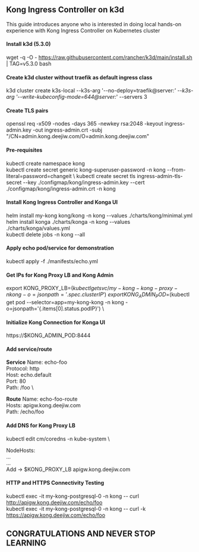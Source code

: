 ## Kong Ingress Controller on k3d
This guide introduces anyone who is interested in doing local hands-on experience with Kong Ingress Controller on Kubernetes cluster

#### Install k3d (5.3.0)
wget -q -O - https://raw.githubusercontent.com/rancher/k3d/main/install.sh | TAG=v5.3.0 bash

#### Create k3d cluster without traefik as default ingress class
k3d cluster create k3s-local --k3s-arg '--no-deploy=traefik@server:*' --k3s-arg '--write-kubeconfig-mode=644@server:*' --servers 3

#### Create TLS pairs
openssl req -x509 -nodes -days 365 -newkey rsa:2048 -keyout ingress-admin.key -out ingress-admin.crt -subj "/CN=admin.kong.deejiw.com/O=admin.kong.deejiw.com"

#### Pre-requisites
kubectl create namespace kong \
kubectl create secret generic kong-superuser-password -n kong --from-literal=password=changeit \ 
kubectl create secret tls ingress-admin-tls-secret --key ./configmap/kong/ingress-admin.key --cert ./configmap/kong/ingress-admin.crt -n kong

#### Install Kong Ingress Controller and Konga UI
helm install my-kong kong/kong -n kong --values ./charts/kong/minimal.yml \
helm install konga ./charts/konga -n kong --values ./charts/konga/values.yml \
kubectl delete jobs -n kong --all

#### Apply echo pod/service for demonstration
kubectl apply -f ./manifests/echo.yml

#### Get IPs for Kong Proxy LB and Kong Admin
export KONG_PROXY_LB=$(kubectl get svc/my-kong-kong-proxy -n kong -o=jsonpath='{.spec.clusterIP}') \
export KONG_ADMIN_POD=$(kubectl get pod --selector=app=my-kong-kong -n kong -o=jsonpath='{.items[0].status.podIP}') \

#### Initialize Kong Connection for Konga UI
https://$KONG_ADMIN_POD:8444

#### Add service/route
__Service__
Name: echo-foo \
Protocol: http \
Host: echo.default \
Port: 80 \
Path: /foo \

__Route__
Name: echo-foo-route \
Hosts: apigw.kong.deejiw.com \
Path: /echo/foo

#### Add DNS for Kong Proxy LB
kubectl edit cm/coredns -n kube-system \

NodeHosts: \
... \
... \
Add -> $KONG_PROXY_LB apigw.kong.deejiw.com

#### HTTP and HTTPS Connectivity Testing
kubectl exec -it my-kong-postgresql-0 -n kong -- curl http://apigw.kong.deejiw.com/echo/foo \
kubectl exec -it my-kong-postgresql-0 -n kong -- curl -k https://apigw.kong.deejiw.com/echo/foo

## CONGRATULATIONS AND NEVER STOP LEARNING